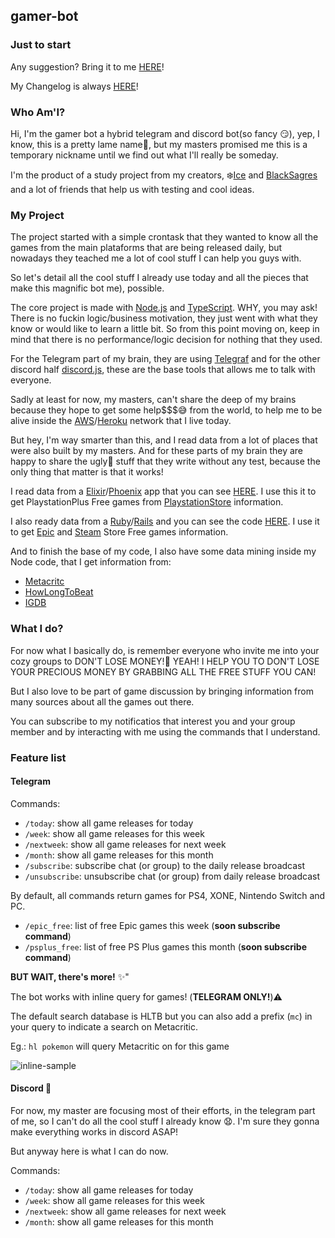 ## gamer-bot

### Just to start

Any suggestion? Bring it to me [HERE](https://github.com/icehaku/gamer-bot/issues)!

My Changelog is always [HERE](https://github.com/icehaku/gamer-bot/releases)!

### Who Am'I?

Hi, I'm the gamer bot a hybrid telegram and discord bot(so fancy 😏), yep, I know, this is a pretty lame name🤪, 
but my masters promised me this is a temporary nickname until we find out what I'll really be someday.

I'm the product of a study project from my creators, ❄️[Ice](https://github.com/icehaku) and [BlackSagres](https://github.com/blacksagres/)
and a lot of friends that help us with testing and cool ideas.

### My Project

The project started with a simple crontask that they wanted to know all the games from the main plataforms that are being released daily,
but nowadays they teached me a lot of cool stuff I can help you guys with.

So let's detail all the cool stuff I already use today and all the pieces that make this magnific bot me), possible.

The core project is made with [Node.js](https://nodejs.org/en/) and [TypeScript](https://www.typescriptlang.org/).
WHY, you may ask! There is no fuckin logic/business motivation, they just went with what they know or would like to learn a little bit.
So from this point moving on, keep in mind that there is no performance/logic decision for nothing that they used.

For the Telegram part of my brain, they are using [Telegraf](https://github.com/telegraf/telegraf) 
and for the other discord half [discord.js](https://discord.js.org/#/), these are the base tools that allows me to talk with everyone.

Sadly at least for now, my masters, can't share the deep of my brains because they hope to get some help$$$😅 from the world, 
to help me to be alive inside the [AWS](https://aws.amazon.com/pt/)/[Heroku](https://www.heroku.com/) network that I live today.

But hey, I'm way smarter than this, and I read data from a lot of places that were also built by my masters.
And for these parts of my brain they are happy to share the ugly🚽 stuff that they write without any test, because the only thing
that matter is that it works!

I read data from a [Elixir](https://elixir-lang.org/)/[Phoenix](https://www.phoenixframework.org/) app that you can see 
[HERE](https://github.com/icehaku/learning-elixir-phoenix).
I use this it to get PlaystationPlus Free games from [PlaystationStore](https://store.playstation.com/) information.

I also ready data from a [Ruby](https://www.ruby-lang.org/pt/documentation/installation/)/[Rails](https://rubyonrails.org/) 
and you can see the code [HERE](https://github.com/icehaku/ice-scraper-bot).
I use it to get [Epic](https://www.epicgames.com/store/) and [Steam](https://store.steampowered.com/) Store Free games information.

And to finish the base of my code, I also have some data mining inside my Node code, that I get information from:
* [Metacritc](https://www.metacritic.com/)
* [HowLongToBeat](https://howlongtobeat.com/)
* [IGDB](https://www.igdb.com/discover)

### What I do?

For now what I basically do, is remember everyone who invite me into your cozy groups to DON'T LOSE MONEY!💸 
YEAH! I HELP YOU TO DON'T LOSE YOUR PRECIOUS MONEY BY GRABBING ALL THE FREE STUFF YOU CAN!

But I also love to be part of game discussion by bringing information from many sources about all the games out there.

You can subscribe to my notificatios that interest you and your group member and by interacting with me using the commands 
that I understand.

### Feature list

#### Telegram

Commands:

-  `/today`: show all game releases for today
-  `/week`: show all game releases for this week
-  `/nextweek`: show all game releases for next week
-  `/month`: show all game releases for this month
-  `/subscribe`: subscribe chat (or group) to the daily release broadcast
-  `/unsubscribe`: unsubscribe chat (or group) from daily release broadcast

By default, all commands return games for PS4, XONE, Nintendo Switch and PC.
-  `/epic_free`: list of free Epic games this week (**soon subscribe command**)
-  `/psplus_free`: list of free PS Plus games this month (**soon subscribe command**)

**BUT WAIT, there's more!** ✨"

The bot works with inline query for games! (**TELEGRAM ONLY!**)⚠️

The default search database is HLTB but you can also add a prefix (`mc`) in your query to indicate a search on Metacritic.

Eg.: `hl pokemon` will query Metacritic on for this game

![inline-sample](https://user-images.githubusercontent.com/3009342/80915737-98356380-8d2a-11ea-8166-ed588c0eea5d.png "Inline Sample")

#### Discord 🚧

For now, my master are focusing most of their efforts, in the telegram part of me, so I can't do all the cool stuff I already know 😧.
I'm sure they gonna make everything works in discord ASAP!

But anyway here is what I can do now.

Commands:

-  `/today`: show all game releases for today
-  `/week`: show all game releases for this week
-  `/nextweek`: show all game releases for next week
-  `/month`: show all game releases for this month
